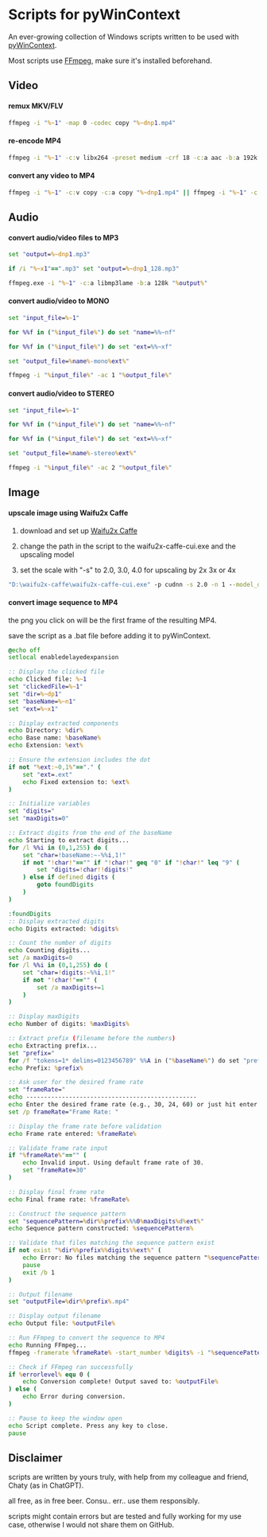 # Scripts for pyWinContext
An ever-growing collection of Windows scripts written to be used with [pyWinContext](https://github.com/VodBox/pyWinContext).

Most scripts use [FFmpeg](https://www.ffmpeg.org/), make sure it's installed beforehand.

## Video
#### remux MKV/FLV

```bat
ffmpeg -i "%~1" -map 0 -codec copy "%~dnp1.mp4"
```

#### re-encode MP4

```bat
ffmpeg -i "%~1" -c:v libx264 -preset medium -crf 18 -c:a aac -b:a 192k "%~dnp1_1.mp4"
```

#### convert any video to MP4

```bat
ffmpeg -i "%~1" -c:v copy -c:a copy "%~dnp1.mp4" || ffmpeg -i "%~1" -c:v libx264 -preset fast -crf 18 -c:a aac -b:a 192k "%~dnp1.mp4"
```

## Audio
#### convert audio/video files to MP3

```bat
set "output=%~dnp1.mp3"

if /i "%~x1"==".mp3" set "output=%~dnp1_128.mp3"

ffmpeg.exe -i "%~1" -c:a libmp3lame -b:a 128k "%output%"
```

#### convert audio/video to MONO
```bat
set "input_file=%~1"

for %%f in ("%input_file%") do set "name=%%~nf"

for %%f in ("%input_file%") do set "ext=%%~xf"

set "output_file=%name%-mono%ext%"

ffmpeg -i "%input_file%" -ac 1 "%output_file%"
```

#### convert audio/video to STEREO

```bat
set "input_file=%~1"

for %%f in ("%input_file%") do set "name=%%~nf"

for %%f in ("%input_file%") do set "ext=%%~xf"

set "output_file=%name%-stereo%ext%"

ffmpeg -i "%input_file%" -ac 2 "%output_file%"
```


## Image
#### upscale image using Waifu2x Caffe
1. download and set up [Waifu2x Caffe](https://github.com/lltcggie/waifu2x-caffe)

2. change the path in the script to the waifu2x-caffe-cui.exe and the upscaling model

3. set the scale with "-s" to 2.0, 3.0, 4.0 for upscaling by 2x 3x or 4x


```bat
"D:\waifu2x-caffe\waifu2x-caffe-cui.exe" -p cudnn -s 2.0 -n 1 --model_dir "D:\waifu2x-caffe\models\upconv_7_photo" -i "%~1" -o "%~n1_2x%~x1"
```

#### convert image sequence to MP4

the png you click on will be the first frame of the resulting MP4.

save the script as a .bat file before adding it to pyWinContext.

```bat
@echo off
setlocal enabledelayedexpansion

:: Display the clicked file
echo Clicked file: %~1
set "clickedFile=%~1"
set "dir=%~dp1"
set "baseName=%~n1"
set "ext=%~x1"

:: Display extracted components
echo Directory: %dir%
echo Base name: %baseName%
echo Extension: %ext%

:: Ensure the extension includes the dot
if not "%ext:~0,1%"=="." (
    set "ext=.ext"
    echo Fixed extension to: %ext%
)

:: Initialize variables
set "digits="
set "maxDigits=0"

:: Extract digits from the end of the baseName
echo Starting to extract digits...
for /l %%i in (0,1,255) do (
    set "char=!baseName:~-%%i,1!"
    if not "!char!"=="" if "!char!" geq "0" if "!char!" leq "9" (
        set "digits=!char!!digits!"
    ) else if defined digits (
        goto foundDigits
    )
)

:foundDigits
:: Display extracted digits
echo Digits extracted: %digits%

:: Count the number of digits
echo Counting digits...
set /a maxDigits=0
for /l %%i in (0,1,255) do (
    set "char=!digits:~%%i,1!"
    if not "!char!"=="" (
        set /a maxDigits+=1
    )
)

:: Display maxDigits
echo Number of digits: %maxDigits%

:: Extract prefix (filename before the numbers)
echo Extracting prefix...
set "prefix="
for /f "tokens=1* delims=0123456789" %%A in ("%baseName%") do set "prefix=%%A"
echo Prefix: %prefix%

:: Ask user for the desired frame rate
set "frameRate="
echo ------------------------------------------------
echo Enter the desired frame rate (e.g., 30, 24, 60) or just hit enter for 30 fps
set /p frameRate="Frame Rate: "

:: Display the frame rate before validation
echo Frame rate entered: %frameRate%

:: Validate frame rate input
if "%frameRate%"=="" (
    echo Invalid input. Using default frame rate of 30.
    set "frameRate=30"
)

:: Display final frame rate
echo Final frame rate: %frameRate%

:: Construct the sequence pattern
set "sequencePattern=%dir%%prefix%%%0%maxDigits%d%ext%"
echo Sequence pattern constructed: %sequencePattern%

:: Validate that files matching the sequence pattern exist
if not exist "%dir%%prefix%%digits%%ext%" (
    echo Error: No files matching the sequence pattern "%sequencePattern%" found.
    pause
    exit /b 1
)

:: Output filename
set "outputFile=%dir%%prefix%.mp4"

:: Display output filename
echo Output file: %outputFile%

:: Run FFmpeg to convert the sequence to MP4
echo Running FFmpeg...
ffmpeg -framerate %frameRate% -start_number %digits% -i "%sequencePattern%" -c:v libx264 -pix_fmt yuv420p "%outputFile%"

:: Check if FFmpeg ran successfully
if %errorlevel% equ 0 (
    echo Conversion complete! Output saved to: %outputFile%
) else (
    echo Error during conversion.
)

:: Pause to keep the window open
echo Script complete. Press any key to close.
pause
```

## Disclaimer

scripts are written by yours truly, with help from my colleague and friend, Chaty (as in ChatGPT).

all free, as in free beer. Consu.. err.. use them responsibly.

scripts might contain errors but are tested and fully working for my use case, otherwise I would not share them on GitHub.
